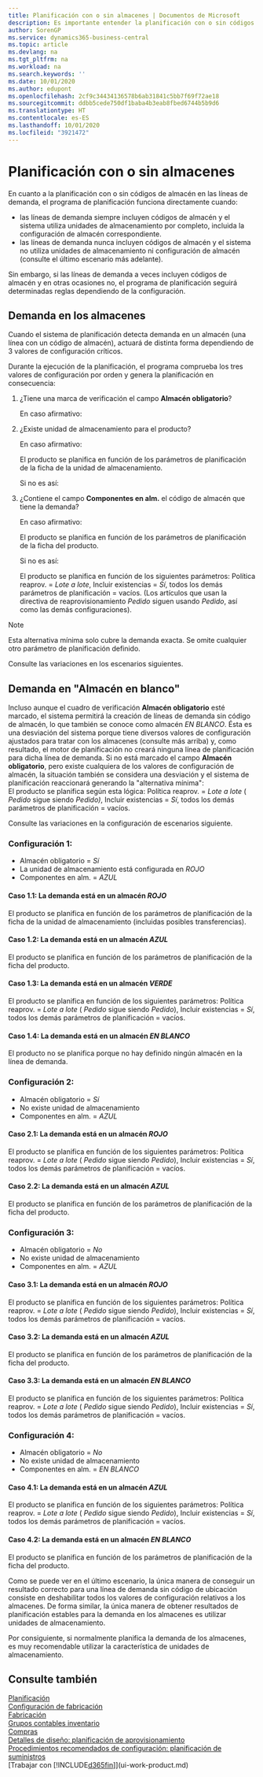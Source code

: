 ```yaml
---
title: Planificación con o sin almacenes | Documentos de Microsoft
description: Es importante entender la planificación con o sin códigos de almacén en líneas de demanda.
author: SorenGP
ms.service: dynamics365-business-central
ms.topic: article
ms.devlang: na
ms.tgt_pltfrm: na
ms.workload: na
ms.search.keywords: ''
ms.date: 10/01/2020
ms.author: edupont
ms.openlocfilehash: 2cf9c34434136578b6ab31841c5bb7f69f72ae18
ms.sourcegitcommit: ddbb5cede750df1baba4b3eab8fbed6744b5b9d6
ms.translationtype: HT
ms.contentlocale: es-ES
ms.lasthandoff: 10/01/2020
ms.locfileid: "3921472"
---
```

# <a name="planning-with-or-without-locations"></a>Planificación con o sin almacenes
En cuanto a la planificación con o sin códigos de almacén en las líneas de demanda, el programa de planificación funciona directamente cuando:  

-   las líneas de demanda siempre incluyen códigos de almacén y el sistema utiliza unidades de almacenamiento por completo, incluida la configuración de almacén correspondiente.  
-   las líneas de demanda nunca incluyen códigos de almacén y el sistema no utiliza unidades de almacenamiento ni configuración de almacén (consulte el último escenario más adelante).  

Sin embargo, si las líneas de demanda a veces incluyen códigos de almacén y en otras ocasiones no, el programa de planificación seguirá determinadas reglas dependiendo de la configuración.  

## <a name="demand-at-location"></a>Demanda en los almacenes  
Cuando el sistema de planificación detecta demanda en un almacén (una línea con un código de almacén), actuará de distinta forma dependiendo de 3 valores de configuración críticos.  

Durante la ejecución de la planificación, el programa comprueba los tres valores de configuración por orden y genera la planificación en consecuencia:  

1.  ¿Tiene una marca de verificación el campo **Almacén obligatorio**?  

    En caso afirmativo:  

2.  ¿Existe unidad de almacenamiento para el producto?  

    En caso afirmativo:  

    El producto se planifica en función de los parámetros de planificación de la ficha de la unidad de almacenamiento.  

    Si no es así:  

3.  ¿Contiene el campo **Componentes en alm.** el código de almacén que tiene la demanda?  

    En caso afirmativo:  

    El producto se planifica en función de los parámetros de planificación de la ficha del producto.  

    Si no es así:  

    El producto se planifica en función de los siguientes parámetros: Política reaprov. = *Lote a lote*, Incluir existencias = *Sí*, todos los demás parámetros de planificación = vacíos. (Los artículos que usan la directiva de reaprovisionamiento *Pedido* siguen usando *Pedido*, así como las demás configuraciones).  

> [!NOTE]  
>  Esta alternativa mínima solo cubre la demanda exacta. Se omite cualquier otro parámetro de planificación definido.  

Consulte las variaciones en los escenarios siguientes.  

## <a name="demand-at-blank-location"></a>Demanda en "Almacén en blanco"  
Incluso aunque el cuadro de verificación **Almacén obligatorio** esté marcado, el sistema permitirá la creación de líneas de demanda sin código de almacén, lo que también se conoce como almacén *EN BLANCO*. Ésta es una desviación del sistema porque tiene diversos valores de configuración ajustados para tratar con los almacenes (consulte más arriba) y, como resultado, el motor de planificación no creará ninguna línea de planificación para dicha línea de demanda. Si no está marcado el campo **Almacén obligatorio**, pero existe cualquiera de los valores de configuración de almacén, la situación también se considera una desviación y el sistema de planificación reaccionará generando la "alternativa mínima":   
El producto se planifica según esta lógica: Política reaprov. =  *Lote a lote* ( *Pedido* sigue siendo *Pedido)*, Incluir existencias =  *Sí*, todos los demás parámetros de planificación = vacíos.  

Consulte las variaciones en la configuración de escenarios siguiente.  

### <a name="setup-1"></a>Configuración 1:  

-   Almacén obligatorio = *Sí*  
-   La unidad de almacenamiento está configurada en  *ROJO*  
-   Componentes en alm. =  *AZUL*  

#### <a name="case-11-demand-is-at--red-location"></a>Caso 1.1: La demanda está en un almacén  *ROJO*  

El producto se planifica en función de los parámetros de planificación de la ficha de la unidad de almacenamiento (incluidas posibles transferencias).  

#### <a name="case-12-demand-is-at--blue-location"></a>Caso 1.2: La demanda está en un almacén *AZUL*  

El producto se planifica en función de los parámetros de planificación de la ficha del producto.  

#### <a name="case-13-demand-is-at--green-location"></a>Caso 1.3: La demanda está en un almacén  *VERDE*  

El producto se planifica en función de los siguientes parámetros: Política reaprov. =  *Lote a lote* ( *Pedido* sigue siendo  *Pedido*), Incluir existencias =  *Sí*, todos los demás parámetros de planificación = vacíos.  

#### <a name="case-14-demand-is-at--blank-location"></a>Caso 1.4: La demanda está en un almacén  *EN BLANCO*  

El producto no se planifica porque no hay definido ningún almacén en la línea de demanda.  

### <a name="setup-2"></a>Configuración 2:  

-   Almacén obligatorio = *Sí*  
-   No existe unidad de almacenamiento  
-   Componentes en alm. =  *AZUL*  

#### <a name="case-21-demand-is-at--red-location"></a>Caso 2.1: La demanda está en un almacén  *ROJO*  

El producto se planifica en función de los siguientes parámetros: Política reaprov. =  *Lote a lote* ( *Pedido* sigue siendo  *Pedido*), Incluir existencias =  *Sí*, todos los demás parámetros de planificación = vacíos.  

#### <a name="case-22-demand-is-at--blue-location"></a>Caso 2.2: La demanda está en un almacén *AZUL*  

El producto se planifica en función de los parámetros de planificación de la ficha del producto.  

### <a name="setup-3"></a>Configuración 3:  

-   Almacén obligatorio = *No*  
-   No existe unidad de almacenamiento  
-   Componentes en alm. =  *AZUL*  

#### <a name="case-31-demand-is-at--red-location"></a>Caso 3.1: La demanda está en un almacén  *ROJO*  

El producto se planifica en función de los siguientes parámetros: Política reaprov. =  *Lote a lote* ( *Pedido* sigue siendo  *Pedido*), Incluir existencias =  *Sí*, todos los demás parámetros de planificación = vacíos.  

#### <a name="case-32-demand-is-at--blue-location"></a>Caso 3.2: La demanda está en un almacén *AZUL*  

El producto se planifica en función de los parámetros de planificación de la ficha del producto.  

#### <a name="case-33-demand-is-at--blank-location"></a>Caso 3.3: La demanda está en un almacén  *EN BLANCO*  

El producto se planifica en función de los siguientes parámetros: Política reaprov. =  *Lote a lote* ( *Pedido* sigue siendo  *Pedido*), Incluir existencias =  *Sí*, todos los demás parámetros de planificación = vacíos.  

### <a name="setup-4"></a>Configuración 4:  

-   Almacén obligatorio = *No*  
-   No existe unidad de almacenamiento  
-   Componentes en alm. =  *EN BLANCO*  

#### <a name="case-41-demand-is-at--blue-location"></a>Caso 4.1: La demanda está en un almacén  *AZUL*  

El producto se planifica en función de los siguientes parámetros: Política reaprov. =  *Lote a lote* ( *Pedido* sigue siendo  *Pedido*), Incluir existencias =  *Sí*, todos los demás parámetros de planificación = vacíos.  

#### <a name="case-42-demand-is-at--blank-location"></a>Caso 4.2: La demanda está en un almacén  *EN BLANCO*  

El producto se planifica en función de los parámetros de planificación de la ficha del producto.  

Como se puede ver en el último escenario, la única manera de conseguir un resultado correcto para una línea de demanda sin código de ubicación consiste en deshabilitar todos los valores de configuración relativos a los almacenes. De forma similar, la única manera de obtener resultados de planificación estables para la demanda en los almacenes es utilizar unidades de almacenamiento.  

Por consiguiente, si normalmente planifica la demanda de los almacenes, es muy recomendable utilizar la característica de unidades de almacenamiento.  

## <a name="see-also"></a>Consulte también
[Planificación](production-planning.md)    
[Configuración de fabricación](production-configure-production-processes.md)  
[Fabricación](production-manage-manufacturing.md)    
[Grupos contables inventario](inventory-manage-inventory.md)  
[Compras](purchasing-manage-purchasing.md)  
[Detalles de diseño: planificación de aprovisionamiento](design-details-supply-planning.md)   
[Procedimientos recomendados de configuración: planificación de suministros](setup-best-practices-supply-planning.md)  
[Trabajar con [!INCLUDE[d365fin](includes/d365fin_md.md)]](ui-work-product.md)  
